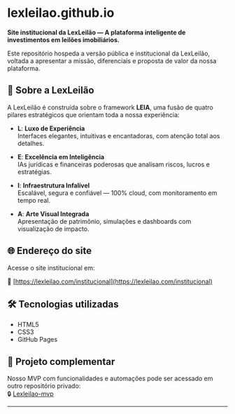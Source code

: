 # lexleilao.github.io

**Site institucional da LexLeilão — A plataforma inteligente de investimentos em leilões imobiliários.**

Este repositório hospeda a versão pública e institucional da LexLeilão, voltada a apresentar a missão, diferenciais e proposta de valor da nossa plataforma.

## 🚀 Sobre a LexLeilão

A LexLeilão é construída sobre o framework **LEIA**, uma fusão de quatro pilares estratégicos que orientam toda a nossa experiência:

- **L**: **Luxo de Experiência**  
  Interfaces elegantes, intuitivas e encantadoras, com atenção total aos detalhes.

- **E**: **Excelência em Inteligência**  
  IAs jurídicas e financeiras poderosas que analisam riscos, lucros e estratégias.

- **I**: **Infraestrutura Infalível**  
  Escalável, segura e confiável — 100% cloud, com monitoramento em tempo real.

- **A**: **Arte Visual Integrada**  
  Apresentação de patrimônio, simulações e dashboards com visualização de impacto.

## 🌐 Endereço do site

Acesse o site institucional em:

🔗 [https://lexleilao.com/institucional](https://lexleilao.com/institucional)

## 🛠 Tecnologias utilizadas

- HTML5
- CSS3
- GitHub Pages

## 🧠 Projeto complementar

Nosso MVP com funcionalidades e automações pode ser acessado em outro repositório privado:  
🔒 [Lexleilao-mvp](https://github.com/FMasseroni/lexleilao-mvp)

---


